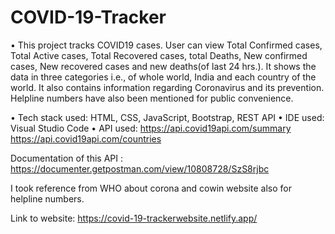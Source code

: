# COVID-19-Tracker
• This project tracks COVID19 cases. User can view Total Confirmed cases, Total Active cases, Total Recovered cases, total Deaths, New confirmed cases, New recovered cases and new deaths(of last 24 hrs.). It shows the data in three categories i.e., of whole world, India and each country of the world. It also contains information regarding Coronavirus and its prevention. Helpline numbers have also been mentioned for public convenience.  

• Tech stack used: HTML, CSS, JavaScript, Bootstrap, REST API 
• IDE used: Visual Studio Code 
• API used: https://api.covid19api.com/summary https://api.covid19api.com/countries   

Documentation of this API : https://documenter.getpostman.com/view/10808728/SzS8rjbc 

I took reference from WHO about corona and cowin website also for helpline numbers.  

Link to website: https://covid-19-trackerwebsite.netlify.app/
